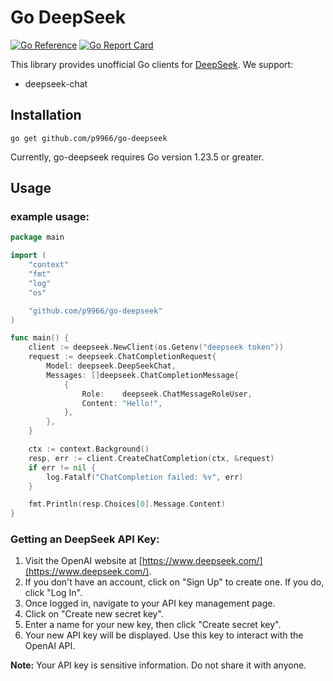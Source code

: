 # Go DeepSeek
[![Go Reference](https://pkg.go.dev/badge/github.com/p9966/go-deepseek.svg)](https://pkg.go.dev/github.com/p9966/go-deepseek)
[![Go Report Card](https://goreportcard.com/badge/github.com/p9966/go-deepseek)](https://goreportcard.com/report/github.com/p9966/go-deepseek)


This library provides unofficial Go clients for [DeepSeek](https://www.deepseek.com/). We support: 

* deepseek-chat

## Installation

```
go get github.com/p9966/go-deepseek
```
Currently, go-deepseek requires Go version 1.23.5 or greater.


## Usage

### example usage:

```go
package main

import (
	"context"
	"fmt"
	"log"
	"os"

	"github.com/p9966/go-deepseek"
)

func main() {
	client := deepseek.NewClient(os.Getenv("deepseek token"))
	request := deepseek.ChatCompletionRequest{
		Model: deepseek.DeepSeekChat,
		Messages: []deepseek.ChatCompletionMessage{
			{
				Role:    deepseek.ChatMessageRoleUser,
				Content: "Hello!",
			},
		},
	}

	ctx := context.Background()
	resp, err := client.CreateChatCompletion(ctx, &request)
	if err != nil {
		log.Fatalf("ChatCompletion failed: %v", err)
	}

	fmt.Println(resp.Choices[0].Message.Content)
}

```

### Getting an DeepSeek API Key:

1. Visit the OpenAI website at [https://www.deepseek.com/](https://www.deepseek.com/).
2. If you don't have an account, click on "Sign Up" to create one. If you do, click "Log In".
3. Once logged in, navigate to your API key management page.
4. Click on "Create new secret key".
5. Enter a name for your new key, then click "Create secret key".
6. Your new API key will be displayed. Use this key to interact with the OpenAI API.

**Note:** Your API key is sensitive information. Do not share it with anyone.